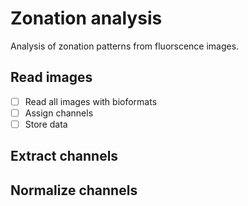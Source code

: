 # Zonation analysis

Analysis of zonation patterns from fluorscence images.

## Read images
- [ ] Read all images with bioformats
- [ ] Assign channels
- [ ] Store data

## Extract channels

## Normalize channels